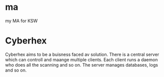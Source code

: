 # ma
my MA for KSW

# Cyberhex
Cyberhex aims to be a buisness faced av solution. There is a central server which can controll and maange multiple clients. Each client runs a daemon who does all the scanning and so on.
The server manages databases, logs and so on.
